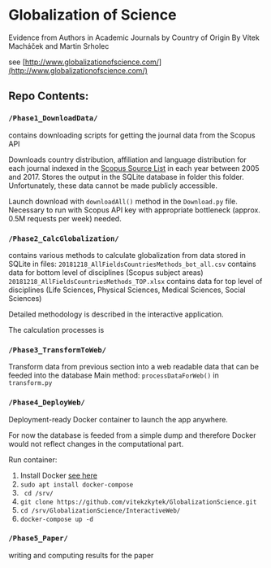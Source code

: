 # Globalization of Science

Evidence from Authors in Academic Journals by Country of Origin
By Vítek Macháček and Martin Srholec

see [http://www.globalizationofscience.com/](http://www.globalizationofscience.com/)


## Repo Contents:

### `/Phase1_DownloadData/`

contains downloading scripts for getting the journal data from the Scopus API

Downloads country distribution, affiliation and language distribution for each journal indexed in the [Scopus Source List](/Phase1_DownloadData/ext_list_April_2018_2017_Metrics.xlsx) in each year between 2005 and 2017.
Stores the output in the SQLite database in folder this folder. Unfortunately, these data cannot be made publicly accessible.

Launch download with `downloadAll()`  method in the `Download.py` file. Necessary to run with Scopus API key with appropriate bottleneck (approx. 0.5M requests per week) needed.


### `/Phase2_CalcGlobalization/`

contains various methods to calculate globalization from data stored in SQLite in files:
`20181218_AllFieldsCountriesMethods_bot_all.csv` contains data for bottom level of disciplines (Scopus subject areas)
`20181218_AllFieldsCountriesMethods_TOP.xlsx` contains data for top level of disciplines (Life Sciences, Physical Sciences, Medical Sciences, Social Sciences)

Detailed methodology is described in the interactive application.

The calculation processes is 
 
 ### `/Phase3_TransformToWeb/`
 Transform data from previous section into a web readable data that can be feeded into the database
 Main method: `processDataForWeb()` in `transform.py`
 
 ### `/Phase4_DeployWeb/`
 Deployment-ready Docker container to launch the app anywhere.
 
 For now the database is feeded from a simple dump and therefore Docker would not reflect changes in the computational part.
 
Run container:

1. Install Docker [see here](https://phoenixnap.com/kb/how-to-install-docker-on-ubuntu-18-04)
2. `sudo apt install docker-compose`
3. ` cd /srv/`
4. `git clone https://github.com/vitekzkytek/GlobalizationScience.git`
2. `cd /srv/GlobalizationScience/InteractiveWeb/`
3. `docker-compose up -d`

### `/Phase5_Paper/`
writing and computing results for the paper